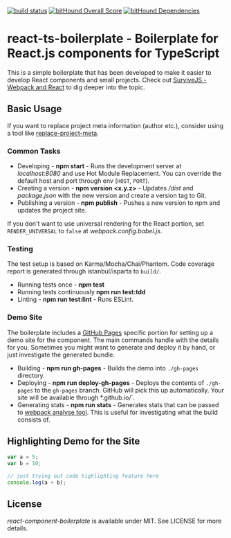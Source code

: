 [![build status](https://travis-ci.org/Macavity/react-ts-boilerplate.svg)](https://travis-ci.org/Macavity/react-ts-boilerplate) [![bitHound Overall Score](https://www.bithound.io/github/Macavity/react-ts-boilerplate/badges/score.svg)](https://www.bithound.io/github/Macavity/react-ts-boilerplate) [![bitHound Dependencies](https://www.bithound.io/github/Macavity/react-ts-boilerplate/badges/dependencies.svg)](https://www.bithound.io/github/Macavity/react-ts-boilerplate/master/dependencies/npm)
# react-ts-boilerplate - Boilerplate for React.js components for TypeScript

This is a simple boilerplate that has been developed to make it easier to develop React components and small projects. Check out [SurviveJS - Webpack and React](http://survivejs.com/) to dig deeper into the topic.

## Basic Usage

If you want to replace project meta information (author etc.), consider using a tool like [replace-project-meta](https://www.npmjs.com/package/replace-project-meta).

### Common Tasks

* Developing - **npm start** - Runs the development server at *localhost:8080* and use Hot Module Replacement. You can override the default host and port through env (`HOST`, `PORT`).
* Creating a version - **npm version <x.y.z>** - Updates */dist* and *package.json* with the new version and create a version tag to Git.
* Publishing a version - **npm publish** - Pushes a new version to npm and updates the project site.

If you don't want to use universal rendering for the React portion, set `RENDER_UNIVERSAL` to `false` at *webpack.config.babel.js*.

### Testing

The test setup is based on Karma/Mocha/Chai/Phantom. Code coverage report is generated through istanbul/isparta to `build/`.

* Running tests once - **npm test**
* Running tests continuously **npm run test:tdd**
* Linting - **npm run test:lint** - Runs ESLint.

### Demo Site

The boilerplate includes a [GitHub Pages](https://pages.github.com/) specific portion for setting up a demo site for the component. The main commands handle with the details for you. Sometimes you might want to generate and deploy it by hand, or just investigate the generated bundle.

* Building - **npm run gh-pages** - Builds the demo into `./gh-pages` directory.
* Deploying - **npm run deploy-gh-pages** - Deploys the contents of `./gh-pages` to the `gh-pages` branch. GitHub will pick this up automatically. Your site will be available through *<user name>.github.io/<project name>`.
* Generating stats - **npm run stats** - Generates stats that can be passed to [webpack analyse tool](https://webpack.github.io/analyse/). This is useful for investigating what the build consists of.

## Highlighting Demo for the Site

```js
var a = 5;
var b = 10;

// just trying out code highlighting feature here
console.log(a + b);
```

## License

*react-component-boilerplate* is available under MIT. See LICENSE for more details.

